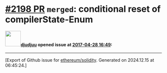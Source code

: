 # [\#2198 PR](https://github.com/ethereum/solidity/pull/2198) `merged`: conditional reset of compilerState-Enum

#### <img src="https://avatars.githubusercontent.com/u/9882716?v=4" width="50">[djudjuu](https://github.com/djudjuu) opened issue at [2017-04-28 16:49](https://github.com/ethereum/solidity/pull/2198):






-------------------------------------------------------------------------------



[Export of Github issue for [ethereum/solidity](https://github.com/ethereum/solidity). Generated on 2024.12.15 at 06:45:24.]
